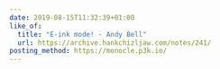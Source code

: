 ```yaml
---
date: 2019-08-15T11:32:39+01:00
like_of:
  title: "E-ink mode! - Andy Bell"
  url: https://archive.hankchizljaw.com/notes/241/
posting_method: https://monocle.p3k.io/
---
```

